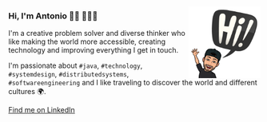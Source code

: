 <img align="right" width="144" height="144" src="https://github.com/antoniodvr/antoniodvr/blob/master/images/hi.png?raw=true"></a>

### Hi, I'm Antonio 👋🏼 👨🏻‍💻

I'm a creative problem solver and diverse thinker who like making the world more accessible, creating technology and improving everything I get in touch.

I'm passionate about `#java`, `#technology`, `#systemdesign`, `#distributedsystems`, `#softwareengineering` and I like traveling to discover the world and different cultures 🌍.

[Find me on LinkedIn](https://www.linkedin.com/in/antoniodvr/)

<!--
**antoniodvr/antoniodvr** is a ✨ _special_ ✨ repository because its `README.md` (this file) appears on your GitHub profile.

Here are some ideas to get you started:

- 🔭 I’m currently working on ...
- 🌱 I’m currently learning ...
- 👯 I’m looking to collaborate on ...
- 🤔 I’m looking for help with ...
- 💬 Ask me about ...
- 📫 How to reach me: ...
- 😄 Pronouns: ...
- ⚡ Fun fact: ...
-->
